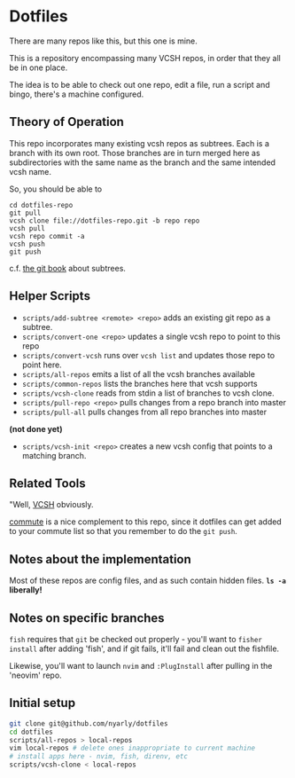 # Dotfiles

There are many repos like this, but this one is mine.

This is a repository encompassing many VCSH repos, in order that they all be in one place.

The idea is to be able to
check out one repo,
edit a file,
run a script
and bingo, there's a machine configured.

## Theory of Operation

This repo incorporates many existing vcsh repos as subtrees.
Each is a branch with its own root.
Those branches are in turn merged here as subdirectories
with the same name as the branch
and the same intended vcsh name.

So, you should be able to
```
cd dotfiles-repo
git pull
vcsh clone file://dotfiles-repo.git -b repo repo
vcsh pull
vcsh repo commit -a
vcsh push
git push
```

c.f. [the git book](https://git-scm.com/book/en/v1/Git-Tools-Subtree-Merging) about subtrees.

## Helper Scripts

* `scripts/add-subtree <remote> <repo>` adds an existing git repo as a subtree.
* `scripts/convert-one <repo>` updates a single vcsh repo to point to this repo
* `scripts/convert-vcsh` runs over `vcsh list` and updates those repo to point here.
* `scripts/all-repos` emits a list of all the vcsh branches available
* `scripts/common-repos` lists the branches here that vcsh supports
* `scripts/vcsh-clone` reads from stdin a list of branches to vcsh clone.
* `scripts/pull-repo <repo>` pulls changes from a repo branch into master
* `scripts/pull-all` pulls changes from all repo branches into master

__(not done yet)__
* `scripts/vcsh-init <repo>` creates a new vcsh config that points to a matching branch.

## Related Tools

"Well, [VCSH](https://github.com/RichiH/vcsh) obviously.

[commute](https://github.com/nyarly/commute) is a nice complement to this repo,
since it dotfiles can get added to your commute list
so that you remember to do the `git push`.

## Notes about the implementation

Most of these repos are config files,
and as such contain hidden files.
**`ls -a` liberally!**


## Notes on specific branches

`fish` requires that `git` be checked out properly -
you'll want to `fisher install` after adding 'fish',
and if git fails, it'll fail and clean out the fishfile.

Likewise, you'll want to launch `nvim` and `:PlugInstall`
after pulling in the 'neovim' repo.

## Initial setup
```sh
git clone git@github.com/nyarly/dotfiles
cd dotfiles
scripts/all-repos > local-repos
vim local-repos # delete ones inappropriate to current machine
# install apps here - nvim, fish, direnv, etc
scripts/vcsh-clone < local-repos
```
